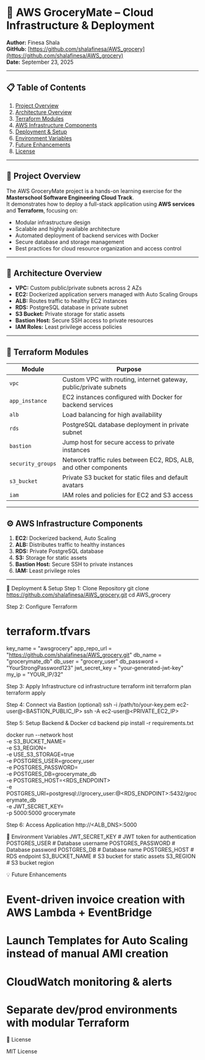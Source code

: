 # 🛒 AWS GroceryMate – Cloud Infrastructure & Deployment

**Author:** Finesa Shala  
**GitHub:** [https://github.com/shalafinesa/AWS_grocery](https://github.com/shalafinesa/AWS_grocery)  
**Date:** September 23, 2025  

---

## 📋 Table of Contents
1. [Project Overview](#project-overview)  
2. [Architecture Overview](#architecture-overview)  
3. [Terraform Modules](#terraform-modules)  
4. [AWS Infrastructure Components](#aws-infrastructure-components)  
5. [Deployment & Setup](#deployment--setup)  
6. [Environment Variables](#environment-variables)  
7. [Future Enhancements](#future-enhancements)  
8. [License](#license)  

---

## 🔹 Project Overview
The AWS GroceryMate project is a hands-on learning exercise for the **Masterschool Software Engineering Cloud Track**.  
It demonstrates how to deploy a full-stack application using **AWS services** and **Terraform**, focusing on:

- Modular infrastructure design  
- Scalable and highly available architecture  
- Automated deployment of backend services with Docker  
- Secure database and storage management  
- Best practices for cloud resource organization and access control  

---

## 🏢 Architecture Overview
- **VPC:** Custom public/private subnets across 2 AZs  
- **EC2:** Dockerized application servers managed with Auto Scaling Groups  
- **ALB:** Routes traffic to healthy EC2 instances  
- **RDS:** PostgreSQL database in private subnet  
- **S3 Bucket:** Private storage for static assets  
- **Bastion Host:** Secure SSH access to private resources  
- **IAM Roles:** Least privilege access policies  

---

## 🔩 Terraform Modules
| Module            | Purpose |
|------------------|---------|
| `vpc`            | Custom VPC with routing, internet gateway, public/private subnets |
| `app_instance`   | EC2 instances configured with Docker for backend services |
| `alb`            | Load balancing for high availability |
| `rds`            | PostgreSQL database deployment in private subnet |
| `bastion`        | Jump host for secure access to private instances |
| `security_groups`| Network traffic rules between EC2, RDS, ALB, and other components |
| `s3_bucket`      | Private S3 bucket for static files and default avatars |
| `iam`            | IAM roles and policies for EC2 and S3 access |

---

## ⚙️ AWS Infrastructure Components
1. **EC2:** Dockerized backend, Auto Scaling  
2. **ALB:** Distributes traffic to healthy instances  
3. **RDS:** Private PostgreSQL database  
4. **S3:** Storage for static assets  
5. **Bastion Host:** Secure SSH to private instances  
6. **IAM:** Least privilege roles  

---

🚀 Deployment & Setup
Step 1: Clone Repository
git clone https://github.com/shalafinesa/AWS_grocery.git
cd AWS_grocery

Step 2: Configure Terraform
# terraform.tfvars
key_name       = "awsgrocery"
app_repo_url   = "https://github.com/shalafinesa/AWS_grocery.git"
db_name        = "grocerymate_db"
db_user        = "grocery_user"
db_password    = "YourStrongPassword123"
jwt_secret_key = "your-generated-jwt-key"
my_ip          = "YOUR_IP/32"

Step 3: Apply Infrastructure
cd infrastructure
terraform init
terraform plan
terraform apply

Step 4: Connect via Bastion (optional)
ssh -i /path/to/your-key.pem ec2-user@<BASTION_PUBLIC_IP>
ssh -A ec2-user@<PRIVATE_EC2_IP>

Step 5: Setup Backend & Docker
cd backend
pip install -r requirements.txt

docker run --network host \
  -e S3_BUCKET_NAME=<your-s3-bucket> \
  -e S3_REGION=<your-region> \
  -e USE_S3_STORAGE=true \
  -e POSTGRES_USER=grocery_user \
  -e POSTGRES_PASSWORD=<YourStrongPassword123> \
  -e POSTGRES_DB=grocerymate_db \
  -e POSTGRES_HOST=<RDS_ENDPOINT> \
  -e POSTGRES_URI=postgresql://grocery_user:<YourStrongPassword123>@<RDS_ENDPOINT>:5432/grocerymate_db \
  -e JWT_SECRET_KEY=<your-jwt-key> \
  -p 5000:5000 grocerymate

Step 6: Access Application
http://<ALB_DNS>:5000

🔑 Environment Variables
JWT_SECRET_KEY       # JWT token for authentication
POSTGRES_USER        # Database username
POSTGRES_PASSWORD    # Database password
POSTGRES_DB          # Database name
POSTGRES_HOST        # RDS endpoint
S3_BUCKET_NAME       # S3 bucket for static assets
S3_REGION            # S3 bucket region

💡 Future Enhancements
# Event-driven invoice creation with AWS Lambda + EventBridge
# Launch Templates for Auto Scaling instead of manual AMI creation
# CloudWatch monitoring & alerts
# Separate dev/prod environments with modular Terraform

📄 License

MIT License